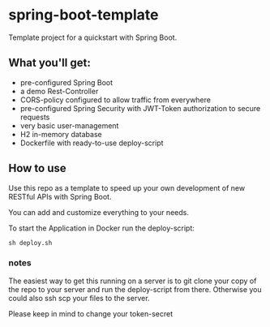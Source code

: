 # spring-boot-template

Template project for a quickstart with Spring Boot.

## What you'll get:

- pre-configured Spring Boot
- a demo Rest-Controller
- CORS-policy configured to allow traffic from everywhere
- pre-configured Spring Security with JWT-Token authorization to secure requests
- very basic user-management
- H2 in-memory database
- Dockerfile with ready-to-use deploy-script

## How to use

Use this repo as a template to speed up your own development of new RESTful APIs with Spring Boot.

You can add and customize everything to your needs.

To start the Application in Docker run the deploy-script:

```sh deploy.sh```

### notes

The easiest way to get this running on a server is to git clone your copy of the repo to your server and run the deploy-script from there.
Otherwise you could also ssh scp your files to the server.

Please keep in mind to change your token-secret
